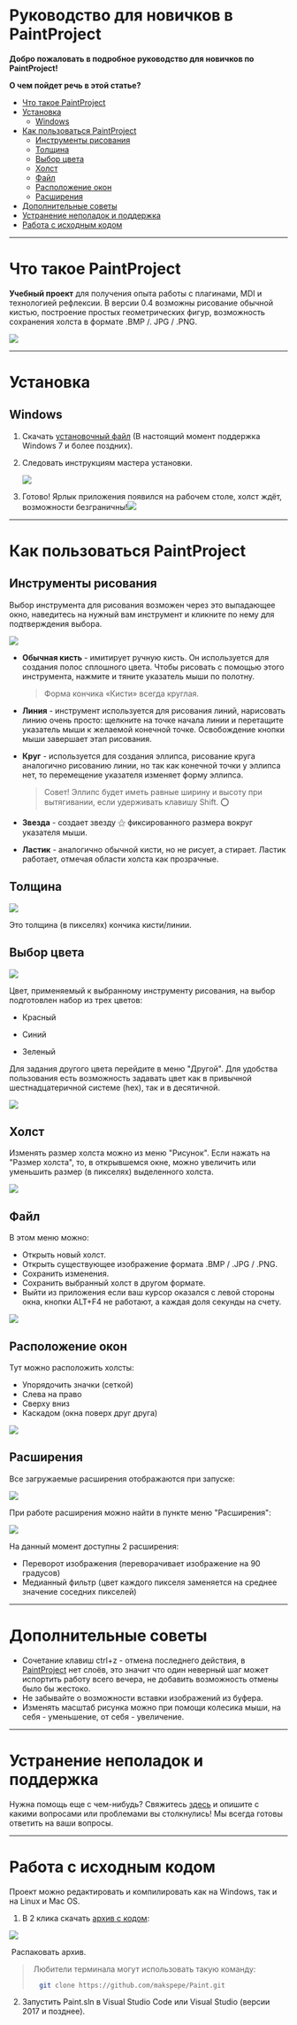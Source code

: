 # Руководство для новичков в PaintProject

**Добро пожаловать в подробное руководство для новичков по PaintProject!** 

**О чем пойдет речь в этой статье?**

- [Что такое PaintProject](#Что-такое-PaintProject)
- [Установка](#Установка)
  - [Windows](#Windows)
- [Как пользоваться PaintProject](#Как-пользоваться-PaintProject)
  - [Инструменты рисования](#Инструменты-рисования)
  - [Толщина](#Толщина)
  - [Выбор цвета](#Выбор-цвета)
  - [Холст](#Холст)
  - [Файл](#Файл)
  - [Расположение окон](#Расположение-окон)
  - [Расширения](#Расширения)
- [Дополнительные советы](#Дополнительные-советы)
- [Устранение неполадок и поддержка](#Устранение-неполадок-и-поддержка)
- [Работа с исходным кодом](#Работа-с-исходным-кодом)

------

# Что такое PaintProject

**Учебный проект** для получения опыта работы с плагинами, MDI и технологией рефлексии. В версии 0.4 возможны рисование обычной кистью, построение простых геометрических фигур, возможность сохранения холста в формате .BMP /. JPG / .PNG.

![](https://raw.githubusercontent.com/makspepe/Paint/master/pics_tutorial/01.png)

------

# Установка

## Windows 

1. Скачать [установочный файл](https://github.com/makspepe/Paint/releases/download/0.4/Paint.Setup.msi) (В настоящий момент поддержка Windows 7 и более поздних).

2. Следовать инструкциям мастера установки.

    ![](https://raw.githubusercontent.com/makspepe/Paint/master/pics_tutorial/1install.PNG)

3. Готово! Ярлык приложения появился на рабочем столе, холст ждёт, возможности безграничны!![](https://raw.githubusercontent.com/makspepe/Paint/master/pics_tutorial/2install.png)

------

# Как пользоваться PaintProject

## Инструменты рисования

Выбор инструмента для рисования возможен через это выпадающее окно, наведитесь на нужный вам инструмент и кликните по нему для подтверждения выбора.

![](https://raw.githubusercontent.com/makspepe/Paint/master/pics_tutorial/3.0ris.png)

* **Обычная кисть** - имитирует ручную кисть. Он используется для создания полос сплошного цвета. Чтобы рисовать с помощью этого инструмента, нажмите и тяните указатель мыши по полотну. 

  > Форма кончика «Кисти» всегда круглая. 

* **Линия** - инструмент используется для рисования линий, нарисовать линию очень просто: щелкните на точке начала линии и перетащите указатель мыши к желаемой конечной точке. Освобождение кнопки мыши завершает этап рисования.

* **Круг** - используется для создания эллипса, рисование круга аналогично рисованию линии, но так как конечной точки у эллипса нет, то перемещение указателя изменяет форму эллипса. 

  > Совет! Эллипс будет иметь равные ширину и высоту при вытягивании, если удерживать клавишу Shift. ⭕️

* **Звезда** - создает звезду ⚝ фиксированного размера вокруг указателя мыши.

* **Ластик** - аналогично обычной кисти, но не рисует, а стирает. Ластик работает, отмечая области холста как прозрачные.

  

## Толщина

![](https://raw.githubusercontent.com/makspepe/Paint/master/pics_tutorial/3.1ris.PNG)

Это толщина (в пикселях) кончика кисти/линии. 



## Выбор цвета

![](https://raw.githubusercontent.com/makspepe/Paint/master/pics_tutorial/3.2ris.png)

Цвет, применяемый к выбранному инструменту рисования, на выбор подготовлен набор из трех цветов:

* Красный 

* Синий

* Зеленый

Для задания другого цвета перейдите в меню "Другой". Для удобства пользования есть возможность задавать цвет как в привычной шестнадцатеричной системе (hex), так и в десятичной.

![](https://raw.githubusercontent.com/makspepe/Paint/master/pics_tutorial/3.3ris.PNG)



## Холст

Изменять размер холста можно из меню "Рисунок". Если нажать на "Размер холста", то, в открывшемся окне, можно увеличить или уменьшить размер (в пикселях) выделенного холста.

![](https://raw.githubusercontent.com/makspepe/Paint/master/pics_tutorial/3.4plug.png)



## Файл

В этом меню можно:

- Открыть новый холст.
- Открыть существующее изображение формата .BMP / .JPG / .PNG.
- Сохранить изменения.
- Сохранить выбранный холст в другом формате.
- Выйти из приложения если ваш курсор оказался с левой стороны окна, кнопки ALT+F4 не работают, а каждая доля секунды на счету.

![](https://raw.githubusercontent.com/makspepe/Paint/master/pics_tutorial/3.5.png)



## Расположение окон

Тут можно расположить холсты:

* Упорядочить значки (сеткой)
* Слева на право 
* Сверху вниз
* Каскадом (окна поверх друг друга)

![](https://raw.githubusercontent.com/makspepe/Paint/master/pics_tutorial/3.6.png)



## Расширения

Все загружаемые расширения отображаются при запуске:

![](https://raw.githubusercontent.com/makspepe/Paint/master/pics_tutorial/4.0plug.png)

При работе расширения можно найти в пункте меню "Расширения":

![](https://raw.githubusercontent.com/makspepe/Paint/master/pics_tutorial/4.1plug.png)

На данный момент доступны 2 расширения:

* Переворот изображения (переворачивает изображение на 90 градусов)
* Медианный фильтр (цвет каждого пикселя заменяется на среднее значение соседних пикселей) 

------

# Дополнительные советы

- Сочетание клавиш ctrl+z - отмена последнего действия, в [PaintProject](#Что-такое-PaintProject) нет слоёв, это значит что один неверный шаг может испортить работу всего вечера, не добавить возможность отмены было бы жестоко.
- Не забывайте о возможности вставки изображений из буфера.
- Изменять масштаб рисунка можно при помощи колесика мыши, на себя - уменьшение, от себя - увеличение.

------

# Устранение неполадок и поддержка

Нужна помощь еще с чем-нибудь? Свяжитесь [здесь](https://github.com/makspepe/Paint/issues) и опишите с какими вопросами или проблемами вы столкнулись! Мы всегда готовы ответить на ваши вопросы.

------

# Работа с исходным кодом

Проект можно редактировать и компилировать как на Windows, так и на Linux и Mac OS.

1. В 2 клика скачать [архив с кодом](https://github.com/makspepe/Paint/archive/master.zip):

![](https://raw.githubusercontent.com/makspepe/Paint/master/pics_tutorial/99source.png)

​	Распаковать архив.

> ​	Любители терминала могут использовать такую команду:
>
> ```sh
> 	git clone https://github.com/makspepe/Paint.git
> ```
>

2. Запустить Paint.sln в Visual Studio Code или Visual Studio (версии 2017 и позднее).
